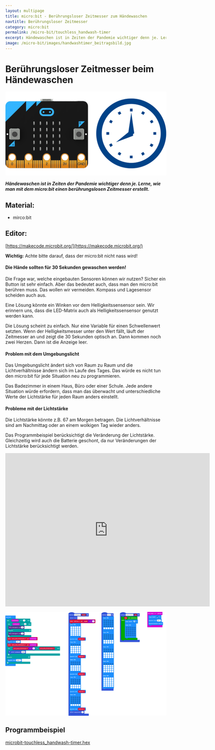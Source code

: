 ```yaml
---
layout: multipage
title: micro:bit - Berührungsloser Zeitmesser zum Händewaschen
navtitle: Berührungsloser Zeitmesser
category: micro:bit
permalink: /micro-bit/touchless_handwash-timer
excerpt: Händewaschen ist in Zeiten der Pandemie wichtiger denn je. Lerne, wie man mit dem micro:bit einen berührungslosen Zeitmesser erstellt.
image: /micro-bit/images/handwashtimer_beitragsbild.jpg
---
```


# Berührungsloser Zeitmesser beim Händewaschen

![](images/handwashtimer_beitragsbild.jpg)

_**Händewaschen ist in Zeiten der Pandemie wichtiger denn je. Lerne, wie man mit dem micro:bit einen berührungslosen Zeitmesser erstellt.**_

## Material:

+ mirco:bit

## Editor:

[https://makecode.microbit.org/](https://makecode.microbit.org/)

<div class="alert alert-info" role="alert">
<b>Wichtig:</b> Achte bitte darauf, dass der micro:bit nicht nass wird!
</div>

<!--Anleitung -->
#### Die Hände sollten für 30 Sekunden gewaschen werden!

Die Frage war, welche eingebauten Sensoren können wir nutzen?
Sicher ein Button ist sehr einfach. Aber das bedeutet auch, dass man den micro:bit berühren muss. Das wollen wir vermeiden. Kompass und Lagesensor scheiden auch aus.

Eine Lösung könnte ein Winken vor dem Helligkeitssensensor sein. Wir erinnern uns, dass die LED-Matrix auch als Helligkeitssensensor genutzt werden kann.

Die Lösung scheint zu einfach. Nur eine Variable für einen Schwellenwert setzten. Wenn der Helligkeitsmesser unter den Wert fällt, läuft der Zeitmesser an und zeigt die 30 Sekunden optisch an. Dann kommen noch zwei Herzen. Dann ist die Anzeige leer.

#### Problem mit dem Umgebungslicht
Das Umgebungslicht ändert sich von Raum zu Raum und
die Lichtverhältnisse ändern sich im Laufe des Tages. Das würde es nicht tun den micro:bit für jede Situation neu zu programmieren.

Das Badezimmer in einem Haus, Büro oder einer Schule. Jede andere Situation würde erfordern, dass man das überwacht und unterschiedliche Werte der Lichtstärke für jeden Raum anders einstellt.

#### Probleme mit der Lichtstärke
Die Lichtstärke könnte z.B. 67 am Morgen betragen.
Die Lichtverhältnisse sind am Nachmittag oder an einem wolkigen Tag wieder anders.

Das Programmbeispiel berücksichtigt die Veränderung der Lichtstärke. Gleichzeitig wird auch die Batterie geschont, da nur Veränderungen der Lichtstärke berücksichtigt werden.
<!--Anleitung Ende-->

<div class="hidden-print">
<iframe src="https://player.vimeo.com/video/453672586" width="640" height="480" frameborder="0" allow="autoplay; fullscreen" allowfullscreen></iframe>
</div>

![](images/micro-bit-Screenshot_touchless_handwash-timer.png)

## Programmbeispiel
[microbit-touchless_handwash-timer.hex](appendix/microbit-touchless_handwash-handwashtimer.hex)
